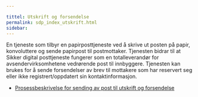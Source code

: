 ```yaml
---

tittel: Utskrift og forsendelse
permalink: sdp_index_utskrift.html
sidebar: 
---
```


En tjeneste som tilbyr en papirposttjeneste ved å skrive ut posten på
papir, konvoluttere og sende papirpost til postmottaker.  Tjenesten bidrar til at Sikker digital posttjeneste fungerer som en
totalleverandør for avsendervirksomhetene vedrørende post til innbyggere.  Tjenesten kan brukes for å sende forsendelser av brev til mottakere som har reservert seg eller ikke registrert/oppdatert sin
kontaktinformasjon.

  - [Prosessbeskrivelse for sending av post til utskrift og
    forsendelse](../felleslosninger/sdp_forretningsprosess_utskrift.html)
